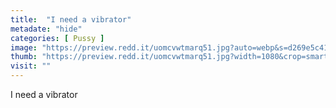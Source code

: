 ```yaml
---
title:  "I need a vibrator"
metadate: "hide"
categories: [ Pussy ]
image: "https://preview.redd.it/uomcvwtmarq51.jpg?auto=webp&s=d269e5c4106d0b27a85242ed1f8f8d675243ef14"
thumb: "https://preview.redd.it/uomcvwtmarq51.jpg?width=1080&crop=smart&auto=webp&s=ab1ad559816f06a7a8034383230c01791a7ce545"
visit: ""
---
```

I need a vibrator
